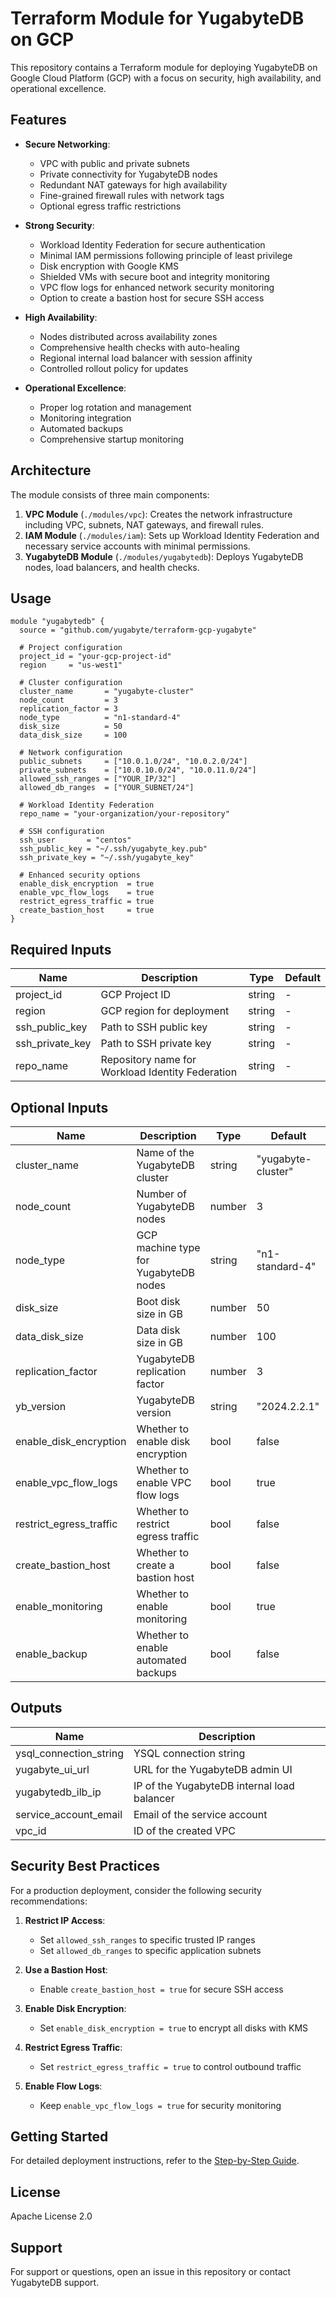 # Terraform Module for YugabyteDB on GCP

This repository contains a Terraform module for deploying YugabyteDB on Google Cloud Platform (GCP) with a focus on security, high availability, and operational excellence.

## Features

- **Secure Networking**:
  - VPC with public and private subnets
  - Private connectivity for YugabyteDB nodes
  - Redundant NAT gateways for high availability
  - Fine-grained firewall rules with network tags
  - Optional egress traffic restrictions

- **Strong Security**:
  - Workload Identity Federation for secure authentication
  - Minimal IAM permissions following principle of least privilege
  - Disk encryption with Google KMS
  - Shielded VMs with secure boot and integrity monitoring
  - VPC flow logs for enhanced network security monitoring
  - Option to create a bastion host for secure SSH access

- **High Availability**:
  - Nodes distributed across availability zones
  - Comprehensive health checks with auto-healing
  - Regional internal load balancer with session affinity
  - Controlled rollout policy for updates

- **Operational Excellence**:
  - Proper log rotation and management
  - Monitoring integration
  - Automated backups
  - Comprehensive startup monitoring

## Architecture

The module consists of three main components:

1. **VPC Module** (`./modules/vpc`): Creates the network infrastructure including VPC, subnets, NAT gateways, and firewall rules.
2. **IAM Module** (`./modules/iam`): Sets up Workload Identity Federation and necessary service accounts with minimal permissions.
3. **YugabyteDB Module** (`./modules/yugabytedb`): Deploys YugabyteDB nodes, load balancers, and health checks.

## Usage

```hcl
module "yugabytedb" {
  source = "github.com/yugabyte/terraform-gcp-yugabyte"

  # Project configuration
  project_id = "your-gcp-project-id"
  region     = "us-west1"

  # Cluster configuration
  cluster_name       = "yugabyte-cluster"
  node_count         = 3
  replication_factor = 3
  node_type          = "n1-standard-4"
  disk_size          = 50
  data_disk_size     = 100

  # Network configuration
  public_subnets     = ["10.0.1.0/24", "10.0.2.0/24"]
  private_subnets    = ["10.0.10.0/24", "10.0.11.0/24"]
  allowed_ssh_ranges = ["YOUR_IP/32"]
  allowed_db_ranges  = ["YOUR_SUBNET/24"]

  # Workload Identity Federation
  repo_name = "your-organization/your-repository"

  # SSH configuration
  ssh_user       = "centos"
  ssh_public_key = "~/.ssh/yugabyte_key.pub"
  ssh_private_key = "~/.ssh/yugabyte_key"

  # Enhanced security options
  enable_disk_encryption  = true
  enable_vpc_flow_logs    = true
  restrict_egress_traffic = true
  create_bastion_host     = true
}
```

## Required Inputs

| Name | Description | Type | Default |
|------|-------------|------|---------|
| project_id | GCP Project ID | string | - |
| region | GCP region for deployment | string | - |
| ssh_public_key | Path to SSH public key | string | - |
| ssh_private_key | Path to SSH private key | string | - |
| repo_name | Repository name for Workload Identity Federation | string | - |

## Optional Inputs

| Name | Description | Type | Default |
|------|-------------|------|---------|
| cluster_name | Name of the YugabyteDB cluster | string | "yugabyte-cluster" |
| node_count | Number of YugabyteDB nodes | number | 3 |
| node_type | GCP machine type for YugabyteDB nodes | string | "n1-standard-4" |
| disk_size | Boot disk size in GB | number | 50 |
| data_disk_size | Data disk size in GB | number | 100 |
| replication_factor | YugabyteDB replication factor | number | 3 |
| yb_version | YugabyteDB version | string | "2024.2.2.1" |
| enable_disk_encryption | Whether to enable disk encryption | bool | false |
| enable_vpc_flow_logs | Whether to enable VPC flow logs | bool | true |
| restrict_egress_traffic | Whether to restrict egress traffic | bool | false |
| create_bastion_host | Whether to create a bastion host | bool | false |
| enable_monitoring | Whether to enable monitoring | bool | true |
| enable_backup | Whether to enable automated backups | bool | false |

## Outputs

| Name | Description |
|------|-------------|
| ysql_connection_string | YSQL connection string |
| yugabyte_ui_url | URL for the YugabyteDB admin UI |
| yugabytedb_ilb_ip | IP of the YugabyteDB internal load balancer |
| service_account_email | Email of the service account |
| vpc_id | ID of the created VPC |

## Security Best Practices

For a production deployment, consider the following security recommendations:

1. **Restrict IP Access**: 
   - Set `allowed_ssh_ranges` to specific trusted IP ranges
   - Set `allowed_db_ranges` to specific application subnets

2. **Use a Bastion Host**: 
   - Enable `create_bastion_host = true` for secure SSH access

3. **Enable Disk Encryption**: 
   - Set `enable_disk_encryption = true` to encrypt all disks with KMS

4. **Restrict Egress Traffic**: 
   - Set `restrict_egress_traffic = true` to control outbound traffic

5. **Enable Flow Logs**: 
   - Keep `enable_vpc_flow_logs = true` for security monitoring

## Getting Started

For detailed deployment instructions, refer to the [Step-by-Step Guide](GUIDE.md).

## License

Apache License 2.0

## Support

For support or questions, open an issue in this repository or contact YugabyteDB support.
